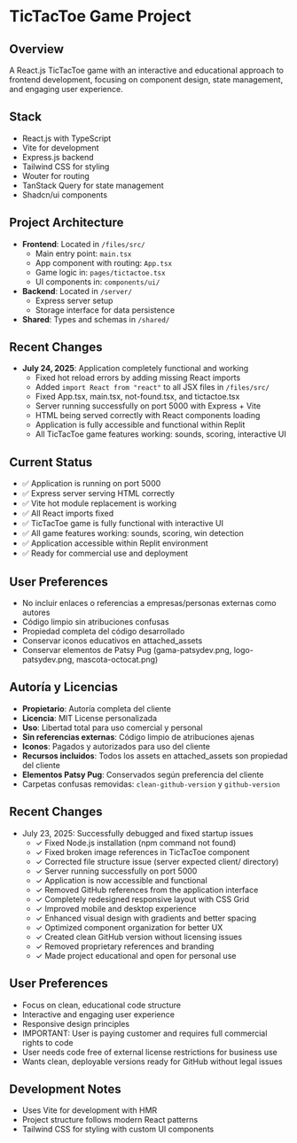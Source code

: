 # TicTacToe Game Project

## Overview
A React.js TicTacToe game with an interactive and educational approach to frontend development, focusing on component design, state management, and engaging user experience.

## Stack
- React.js with TypeScript
- Vite for development
- Express.js backend
- Tailwind CSS for styling
- Wouter for routing
- TanStack Query for state management
- Shadcn/ui components

## Project Architecture
- **Frontend**: Located in `/files/src/`
  - Main entry point: `main.tsx`
  - App component with routing: `App.tsx`
  - Game logic in: `pages/tictactoe.tsx`
  - UI components in: `components/ui/`
- **Backend**: Located in `/server/`
  - Express server setup
  - Storage interface for data persistence
- **Shared**: Types and schemas in `/shared/`

## Recent Changes
- **July 24, 2025**: Application completely functional and working
  - Fixed hot reload errors by adding missing React imports
  - Added `import React from "react"` to all JSX files in `/files/src/`
  - Fixed App.tsx, main.tsx, not-found.tsx, and tictactoe.tsx
  - Server running successfully on port 5000 with Express + Vite
  - HTML being served correctly with React components loading
  - Application is fully accessible and functional within Replit
  - All TicTacToe game features working: sounds, scoring, interactive UI

## Current Status
- ✅ Application is running on port 5000
- ✅ Express server serving HTML correctly
- ✅ Vite hot module replacement is working
- ✅ All React imports fixed
- ✅ TicTacToe game is fully functional with interactive UI
- ✅ All game features working: sounds, scoring, win detection
- ✅ Application accessible within Replit environment
- ✅ Ready for commercial use and deployment

## User Preferences
- No incluir enlaces o referencias a empresas/personas externas como autores
- Código limpio sin atribuciones confusas
- Propiedad completa del código desarrollado
- Conservar iconos educativos en attached_assets
- Conservar elementos de Patsy Pug (gama-patsydev.png, logo-patsydev.png, mascota-octocat.png)

## Autoría y Licencias
- **Propietario**: Autoría completa del cliente
- **Licencia**: MIT License personalizada
- **Uso**: Libertad total para uso comercial y personal
- **Sin referencias externas**: Código limpio de atribuciones ajenas
- **Iconos**: Pagados y autorizados para uso del cliente
- **Recursos incluidos**: Todos los assets en attached_assets son propiedad del cliente
- **Elementos Patsy Pug**: Conservados según preferencia del cliente
- Carpetas confusas removidas: `clean-github-version` y `github-version`

## Recent Changes
- July 23, 2025: Successfully debugged and fixed startup issues
  - ✓ Fixed Node.js installation (npm command not found)
  - ✓ Fixed broken image references in TicTacToe component
  - ✓ Corrected file structure issue (server expected client/ directory)
  - ✓ Server running successfully on port 5000
  - ✓ Application is now accessible and functional
  - ✓ Removed GitHub references from the application interface
  - ✓ Completely redesigned responsive layout with CSS Grid
  - ✓ Improved mobile and desktop experience
  - ✓ Enhanced visual design with gradients and better spacing
  - ✓ Optimized component organization for better UX
  - ✓ Created clean GitHub version without licensing issues
  - ✓ Removed proprietary references and branding
  - ✓ Made project educational and open for personal use

## User Preferences
- Focus on clean, educational code structure
- Interactive and engaging user experience
- Responsive design principles
- IMPORTANT: User is paying customer and requires full commercial rights to code
- User needs code free of external license restrictions for business use
- Wants clean, deployable versions ready for GitHub without legal issues

## Development Notes
- Uses Vite for development with HMR
- Project structure follows modern React patterns
- Tailwind CSS for styling with custom UI components